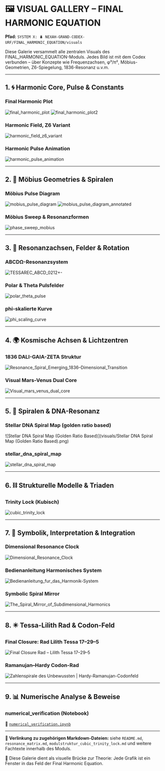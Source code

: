 # 🖼️ VISUAL GALLERY – FINAL HARMONIC EQUATION

**Pfad:** `SYSTEM X: 🪲 NEXAH-GRAND-CODEX-URF/FINAL_HARMONIC_EQUATION/visuals`

Diese Galerie versammelt alle zentralen Visuals des FINAL\_HARMONIC\_EQUATION-Moduls. Jedes Bild ist mit dem Codex verbunden – über Konzepte wie Frequenzachsen, φ³/π², Möbius-Geometrien, Z6-Spiegelung, 1836-Resonanz u.v.m.

---

## 1. 🌀 Harmonic Core, Pulse & Constants

### Final Harmonic Plot

![final\_harmonic\_plot](visuals/final_harmonic_plot.png)
![final\_harmonic\_plot2](visuals/final_harmonic_plot2.png)

### Harmonic Field, Z6 Variant

![harmonic\_field\_z6\_variant](visuals/harmonic_field_z6_variant.png)

### Harmonic Pulse Animation

![harmonic\_pulse\_animation](visuals/harmonic_pulse_animation.gif)

---

## 2. 🔁 Möbius Geometries & Spiralen

### Möbius Pulse Diagram

![mobius\_pulse\_diagram](visuals/mobius_pulse_diagram.svg)
![mobius\_pulse\_diagram\_annotated](visuals/mobius_pulse_diagram_annotated.svg)

### Möbius Sweep & Resonanzformen

![phase\_sweep\_mobius](visuals/phase_sweep_mobius.gif)

---

## 3. 📐 Resonanzachsen, Felder & Rotation

### ABCDΩ-Resonanzsystem

![TESSAREC\_ABCD\_0212+-](visuals/TESSAREC_ABCD_0212+-.png)

### Polar & Theta Pulsfelder

![polar\_theta\_pulse](visuals/polar_theta_pulse.gif)

### phi-skalierte Kurve

![phi\_scaling\_curve](visuals/phi_scaling_curve.png)

---

## 4. 🌍 Kosmische Achsen & Lichtzentren

### 1836 DALI-GAIA-ZETA Struktur

![Resonance\_Spiral\_Emerging\_1836–Dimensional\_Transition](visuals/Resonance_Spiral_Emerging_1836–Dimensional_Transition.png)

### Visual Mars-Venus Dual Core

![Visual\_mars\_venus\_dual\_core](visuals/Visual_mars_venus_dual_core.png)

---

## 5. 🧬 Spiralen & DNA-Resonanz

### Stellar DNA Spiral Map (golden ratio based)

!\[Stellar DNA Spiral Map (Golden Ratio Based)]\(visuals/Stellar DNA Spiral Map (Golden Ratio Based).png)

### stellar\_dna\_spiral\_map

![stellar\_dna\_spiral\_map](visuals/stellar_dna_spiral_map.png)

---

## 6. ⛓️ Strukturelle Modelle & Triaden

### Trinity Lock (Kubisch)

![cubic\_trinity\_lock](visuals/cubic_trinity_lock.png)

---

## 7. 🧠 Symbolik, Interpretation & Integration

### Dimensional Resonance Clock

![Dimensional\_Resonance\_Clock](visuals/Dimensional_Resonance_Clock.png)

### Bedienanleitung Harmonisches System

![Bedienanleitung\_fur\_das\_Harmonik-System](visuals/Bedienanleitung_fur_das_Harmonik-System.png)

### Symbolic Spiral Mirror

![The\_Spiral\_Mirror\_of\_Subdimensional\_Harmonics](visuals/The_Spiral_Mirror_of_Subdimensional_Harmonics.png)

---

## 8. ✴️ Tessa-Lilith Rad & Codon-Feld

### Final Closure: Rad Lilith Tessa 17–29–5

![Final Closure Rad – Lilith Tessa 17–29–5](visuals/Final_Closure_Rad_Lilith%20Tessa%2017-29-5.png)


### Ramanujan–Hardy Codon-Rad

![Zahlenspirale des Unbewussten | Hardy-Ramanujan-Codonfeld](visuals/Ramanujan-Hardy%20Codon%20Rad.png)

---

## 9. 📊 Numerische Analyse & Beweise

### numerical\_verification (Notebook)

📄 [`numerical_verification.ipynb`](visuals/numerical_verification.ipynb)

---

🔗 **Verlinkung zu zugehörigen Markdown-Dateien:** siehe `README.md`, `resonance_matrix.md`, `modulstruktur_cubic_trinity_lock.md` und weitere Fachtexte innerhalb des Moduls.

🧭 Diese Galerie dient als visuelle Brücke zur Theorie: Jede Grafik ist ein Fenster in das Feld der Final Harmonic Equation.
